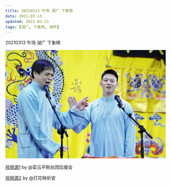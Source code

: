 ```yaml
---
title: 20210313 午场 湖广 下象棋
date: 2021-03-13
updated: 2021-03-13
tags: [湖广, 下象棋, 相声] 
---
```

20210313 午场 湖广 下象棋

![](https://raw.githubusercontent.com/rhenginium/image/main/007aVJ83ly1goig2swhe6j32io1p3npf.jpg)

[视频源1](https://m.weibo.cn/6574451359/4614335957042121 ) by @栾云平粉丝团后援会

[视频源2](https://m.weibo.cn/status/4614343427623389?)  by @灯花映祈安